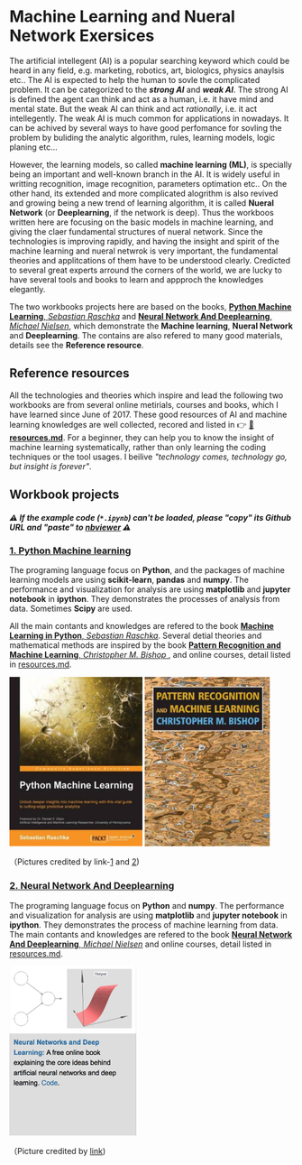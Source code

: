 # Machine Learning and Nueral Network Exersices
The artificial intellegent (AI) is a popular searching keyword which could be heard in any field, e.g. marketing, robotics, art, biologics, physics anaylsis etc.. The AI is expected to help the human to sovle the complicated problem. It can be categorized to the ***strong AI*** and ***weak AI***. The strong AI is defined the agent can think and act as a human, i.e. it have mind and mental state. But the weak AI can think and act *rationally*, i.e. it act intellegently. The weak AI is much common for applications in nowadays. It can be achived by several ways to have good perfomance for sovling the problem by buliding the analytic algorithm, rules, learning models, logic planing etc...

However, the learning models, so called  **machine learning (ML)**, is specially being an important and well-known branch in the AI. It is widely useful in writting recognition, image recognition, parameters optimation etc.. On the other hand, its extended and more complicated alogrithm is also revived and growing being a new trend of learning algorithm, it is called **Nueral Network** (or **Deeplearning**, if the network is deep). Thus the workboos written here are focusing on the basic models in machine learning, and giving the claer fundamental structures of nueral network. Since the technologies is improving rapidly, and having the insight and spirit of the machine learning and nueral netwrok is very important, the fundamental theories and applitcations of them have to be understood clearly. Credicted to several great experts arround the corners of the world, we are lucky to have several tools and books to learn and appproch the knowledges elegantly.

 The two workbooks projects here are based on the books, [**Python Machine Learning**, *Sebastian Raschka*](https://sebastianraschka.com/books.html) and [**Neural Network And Deeplearning**, *Michael Nielsen*](http://neuralnetworksanddeeplearning.com), which demonstrate the **Machine learning**, **Nueral Network** and **Deeplearning**. The contains are also refered to many good materials, details see the **Reference resource**.   

## Reference resources
All the technologies and theories which inspire and lead the following two workbooks are from several online metirials, courses and books, which I have learned since June of 2017. These good resources of AI and machine learning knowledges are well collected, recored and listed in :point_right: [:file_folder: **resources.md**](resources.md). For a beginner, they can help you to know the insight of machine learning systematically, rather than only learning the coding techniques or the tool usages. I beilive *"technology comes, technology go, but insight is forever"*.

## Workbook projects
##### :warning: If the example code (`*.ipynb`) can't be loaded, please *"copy"* its Github URL and *"paste"* to [nbviewer](https://nbviewer.jupyter.org) :warning:

### [**1. Python Machine learning**](Python_Machine_Learning_RS/README.md)
The programing language focus on **Python**, and the packages of machine learning models are using **scikit-learn**, **pandas** and **numpy**. The performance and visualization for analysis are using **matplotlib** and **jupyter notebook** in **ipython**. They demonstrates the processes of analysis from data. Sometimes **Scipy** are used.

All the main contants and knowledges are refered to the book [**Machine Learning in Python**, *Sebastian Raschka*](https://sebastianraschka.com/books.html). Several detial theories and mathematical methods are inspired by the book [**Pattern Recognition and Machine Learning**, *Christopher M. Bishop* ](https://books.google.com.tw/books/about/Pattern_Recognition_and_Machine_Learning.html?id=kTNoQgAACAAJ&source=kp_cover&redir_esc=y), and online courses, detail listed in [resources.md](resources.md).

<img src="doc/Python_Machine_Learning_RS.jpeg" height="300"> <img src="doc/Pattern_Recognition_and_Machine_Learning_Bishop.jpeg"  height="300">

（Pictures credited by link-[1](https://books.google.com.tw/books/about/Python_Machine_Learning.html?id=GOVOCwAAQBAJ&source=kp_cover&redir_esc=y) and [2](https://books.google.com.tw/books/about/Pattern_Recognition_and_Machine_Learning.html?id=kTNoQgAACAAJ&source=kp_cover&redir_esc=y))

### [**2. Neural Network And Deeplearning**](Neural_Network_And_Deeplearning_MN/README.md)

The programing language focus on **Python** and **numpy**. The performance and visualization for analysis are using **matplotlib** and **jupyter notebook** in **ipython**. They demonstrates the process of machine learning from data. The main contants and knowledges are refered to the book [**Neural Network And Deeplearning**, *Michael Nielsen*](http://neuralnetworksanddeeplearning.com) and online courses, detail listed in [resources.md](resources.md).

<img src="doc/book_cover.png" height="300">

（Picture credited by [link](http://michaelnielsen.org))
